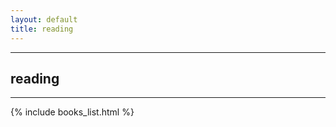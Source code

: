 ```yaml
---
layout: default
title: reading
---
```


<hr>

## reading
----

{% include books_list.html %}

<br><br>
<br><br>